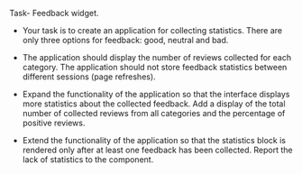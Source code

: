 Task- Feedback widget.

- Your task is to create an application for collecting statistics. There are
  only three options for feedback: good, neutral and bad.

- The application should display the number of reviews collected for each
  category. The application should not store feedback statistics between
  different sessions (page refreshes).

- Expand the functionality of the application so that the interface displays
  more statistics about the collected feedback. Add a display of the total
  number of collected reviews from all categories and the percentage of positive
  reviews.

- Extend the functionality of the application so that the statistics block is
  rendered only after at least one feedback has been collected. Report the lack
  of statistics to the <Notification message="There is no feedback"> component.
